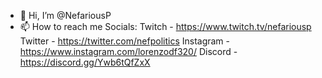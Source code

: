 - 👋 Hi, I’m @NefariousP
- 📫 How to reach me
  Socials:
    Twitch - https://www.twitch.tv/nefariousp
    Twitter - https://twitter.com/nefpolitics
    Instagram - https://www.instagram.com/lorenzodf320/
    Discord - https://discord.gg/Ywb6tQfZxX

<!---
NefariousP/NefariousP is a ✨ special ✨ repository because its `README.md` (this file) appears on your GitHub profile.
You can click the Preview link to take a look at your changes.
--->

